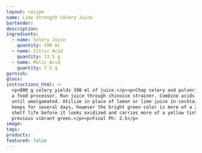 ```yaml
---
layout: recipe
name: Lime Strength Celery Juice
bartender:
description:
ingredients:
  - name: Celery Juice
    quantity: 500 ml
  - name: Citric Acid
    quantity: 13.5 g
  - name: Malic Acid
    quantity: 7.5 g
garnish:
glass:
instructions_html: >-
  <p>800 g celery yields 390 ml of juice.</p><p>Chop celery and pulverize it in
  a food processor. Run juice through chinoise strainer. Combine acids and blend
  until amalgamated. Utilize in place of lemon or lime juice in cocktails. Juice
  keeps for several days, however the bright green color is more of a 24 hour
  shelf life before it looks oxidized and carries more of a yellow tint than the
  previous vibrant green.</p><p>Final Ph: 2.5</p>
image:
tags:
products:
featured: false
---
```



